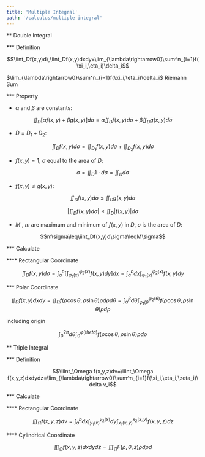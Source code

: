 ```yaml
---
title: 'Multiple Integral'
path: '/calculus/multiple-integral'
---
```


** Double Integral

*** Definition

$$\iint_Df(x,y)d\,\iint_Df(x,y)dxdy=\lim_{\lambda\rightarrow0}\sum^n_{i=1}f(\xi_i,\eta_i)\delta_i$$

$\lim_{\lambda\rightarrow0}\sum^n_{i=1}f(\xi_i,\eta_i)\delta_i$ Riemann Sum

*** Property

+ $\alpha$ and $\beta$ are constants:

$$\iint_D\left[\alpha f(x,y)+\beta g(x,y)\right]d\sigma=\alpha\iint_D f(x,y)d\sigma+\beta\iint_D g(x,y)d\sigma$$

+ $D=D_1+D_2$:

$$\iint_Df(x,y)d\sigma=\iint_{D_1}f(x,y)d\sigma+\iint_{D_2}f(x,y)d\sigma$$

+ $f(x,y)=1$, $\sigma$ equal to the area of $D$:

$$\sigma=\iint_D1\cdot d\sigma=\iint_D d\sigma$$

+ $f(x,y)\leq g(x,y)$:

$$\iint_Df(x,y)d\sigma\leq\iint_Dg(x,y)d\sigma$$

$$\left|\iint_Df(x,y)d\sigma\right|\leq\iint_D|f(x,y)|d\sigma$$

+ $M$ , $m$ are maximum and minimum of $f(x,y)$ in $D$, $\sigma$ is the area of $D$:

$$m\sigma\leq\iint_Df(x,y)d\sigma\leqM\sigma$$

*** Calculate

**** Rectangular Coordinate

$$\iint_Df(x,y)d\sigma=\int^b_a\left[\int^{\varphi_2(x)}_{\varphi_1(x)}f(x,y)dy\right]dx=\int^b_adx\int^{\varphi_2(x)}_{\varphi_1(x)}f(x,y)dy$$

*** Polar Coordinate

$$\iint_Df(x,y)dxdy=\iint_Df(\rho\cos\theta,\rho\sin\theta)\rho d\rho d\theta=\int_\alpha^\beta d\theta\int_{\varphi_1(\theta}^{\varphi_2(\theta)}f(\rho\cos\theta,\rho\sin\theta)\rho d\rho$$

including origin

$$\int_0^{2\pi}d\theta\int_0^{\varphi(theta)}f(\rho\cos\theta,\rho\sin\theta)\rho d\rho$$


** Triple Integral

*** Definition

$$\iiint_\Omega f(x,y,z)dv=\iiint_\Omega f(x,y,z)dxdydz=\lim_{\lambda\rightarrow0}\sum^n_{i=1}f(\xi_i,\eta_i,\zeta_i)\delta v_i$$

*** Calculate

**** Rectangular Coordinate

$$\iiint_\Omega f(x,y,z)dv=\int^b_adx\int^{y_2(x)}_{y_1(x)}dy\int^{x_2(x,y)}_{x_1(x,y)}f(x,y,z)dz$$

**** Cylindrical Coordinate

$$\iiint_\Omega f(x,y,z)dxdydz=\iiint_\Omega F(\rho,\theta,z)\rho d\rho d$$
